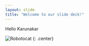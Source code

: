 ```yaml
---
layout: slide
title: "Welcome to our slide deck!"
---
```


Hello Karunakar

![Robotocat](https://octodex.github.com/images/Robotocat.png)
{: .center}
